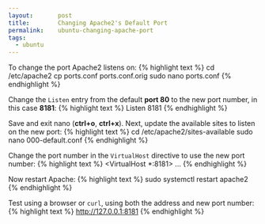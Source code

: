 ```yaml
---
layout:       post
title:        Changing Apache2's Default Port
permalink:    ubuntu-changing-apache-port
tags:
  - ubuntu
---
```


To change the port Apache2 listens on:
{% highlight text %}
cd /etc/apache2
cp ports.conf ports.conf.orig
sudo nano ports.conf
{% endhighlight %}

Change the `Listen` entry from the default **port 80** to the new port number, in this case **8181**:
{% highlight text %}
Listen 8181
{% endhighlight %}

Save and exit nano (**ctrl+o**, **ctrl+x**). Next, update the available sites to listen on the new port:
{% highlight text %}
cd /etc/apache2/sites-available
sudo nano 000-default.conf
{% endhighlight %}

Change the port number in the `VirtualHost` directive to use the new port number:
{% highlight text %}
<VirtualHost *:8181>
...
{% endhighlight %}

Now restart Apache:
{% highlight text %}
sudo systemctl restart apache2
{% endhighlight %}

Test using a browser or `curl`, using both the address and new port number:
{% highlight text %}
http://127.0.0.1:8181
{% endhighlight %}